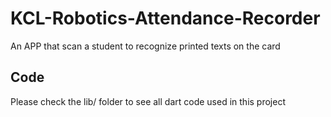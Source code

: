 # KCL-Robotics-Attendance-Recorder 

An APP that scan a student to recognize printed texts on the card

## Code 
Please check the lib/ folder to see all dart code used in this project

